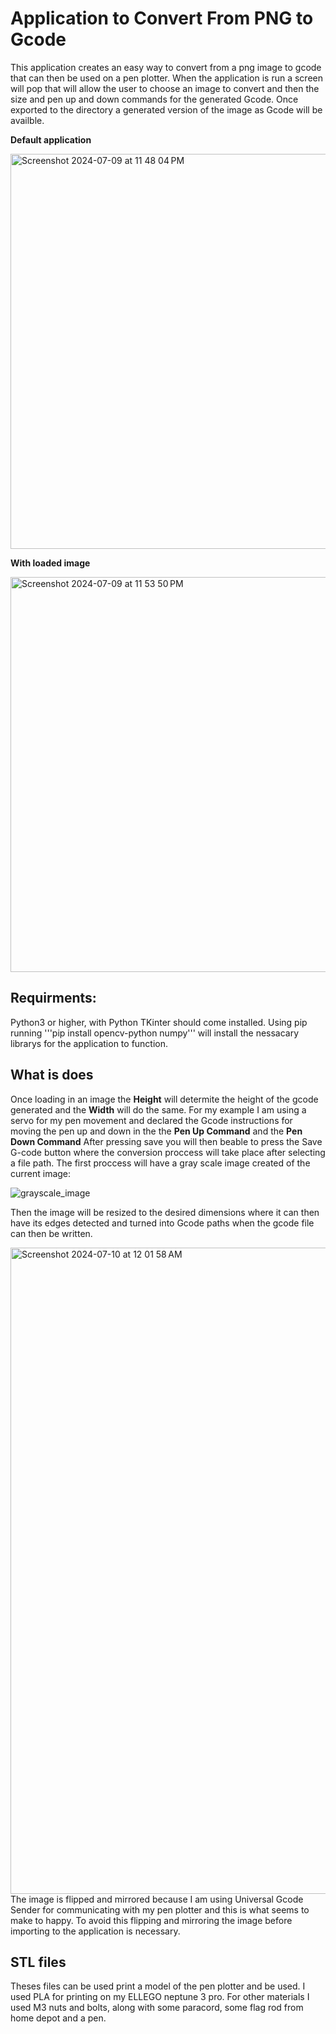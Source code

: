 # Application to Convert From PNG to Gcode
This application creates an easy way to convert from a png image to gcode that can then be used on a pen plotter. When the application is run a screen will pop that will allow the user to choose an image to convert and then the size and pen up and down commands for the generated Gcode. Once exported to the directory a generated version of the image as Gcode will be availble.

__Default application__

<img width="632" alt="Screenshot 2024-07-09 at 11 48 04 PM" src="https://github.com/OwenTheGreenBean/Pen_Plotter/assets/148368718/94cab25a-cb8b-49f4-a18a-9800a00327b1">

__With loaded image__

<img width="632" alt="Screenshot 2024-07-09 at 11 53 50 PM" src="https://github.com/OwenTheGreenBean/Pen_Plotter/assets/148368718/5ed0b1ce-ec05-46df-bfd6-f85f1c62edfc">


## Requirments:
Python3 or higher, with Python TKinter should come installed. Using pip running '''pip install opencv-python numpy''' will install the nessacary librarys for the application to function.

## What is does

Once loading in an image the **Height** will determite the height of the gcode generated and the **Width** will do the same. For my example I am using a servo for my pen movement and declared the Gcode instructions for moving the pen up and down in the the **Pen Up Command** and the **Pen Down Command** After pressing save you will then beable to press the Save G-code button where the conversion proccess will take place after selecting a file path. The first proccess will have a gray scale image created of the current image:

![grayscale_image](https://github.com/OwenTheGreenBean/Pen_Plotter/assets/148368718/ed882962-09e7-4cf5-adca-c995a9ddea57)

Then the image will be resized to the desired dimensions where it can then have its edges detected and turned into Gcode paths when the gcode file can then be written.

<img width="1034" alt="Screenshot 2024-07-10 at 12 01 58 AM" src="https://github.com/OwenTheGreenBean/Pen_Plotter/assets/148368718/b1f2711f-9d6d-428f-a3d0-986d1913ce31">
The image is flipped and mirrored because I am using Universal Gcode Sender for communicating with my pen plotter and this is what seems to make to happy. To avoid this flipping and mirroring the image before importing to the application is necessary.

## STL files

Theses files can be used print a model of the pen plotter and be used. I used PLA for printing on my ELLEGO neptune 3 pro. For other materials I used M3 nuts and bolts, along with some paracord, some flag rod from home depot and a pen.


